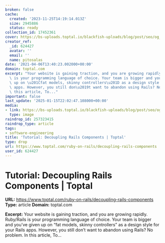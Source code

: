 ```yaml
---
broken: false
cache:
  created: '2023-11-25T14:19:14.013Z'
  size: 2945886
  status: ready
collection_id: 17452361
cover: https://bs-uploads.toptal.io/blackfish-uploads/blog/post/seo/og_image_file/og_image/15353/default-social-1-8644cb76eb27911e855db3b3e58503fc.png
creator_ref:
  _id: 624427
  avatar: ''
  email: ''
  name: pitosalas
date: '2021-04-06T13:40:23.002000+00:00'
domain: toptal.com
excerpt: "Your website is gaining traction, and you are growing rapidly. Ruby/Rails\
  \ is your programming language of choice. Your team is bigger and you\u2019ve given\
  \ up on \u201Cfat models, skinny controllers\u201D as a design style for your Rails\
  \ apps. However, you still don\u2019t want to abandon using Rails? No problem. In\
  \ this article, To..."
important: false
last_update: '2025-01-15T22:02:47.108000+00:00'
media:
- link: https://bs-uploads.toptal.io/blackfish-uploads/blog/post/seo/og_image_file/og_image/15353/default-social-1-8644cb76eb27911e855db3b3e58503fc.png
  type: image
raindrop_id: 257323415
raindrop_type: article
tags:
- software-engineering
title: 'Tutorial: Decoupling Rails Components | Toptal'
type: drop
url: https://www.toptal.com/ruby-on-rails/decoupling-rails-components
user_id: 624427
---
```


# Tutorial: Decoupling Rails Components | Toptal

**URL:** https://www.toptal.com/ruby-on-rails/decoupling-rails-components
**Type:** article
**Domain:** toptal.com

**Excerpt:** Your website is gaining traction, and you are growing rapidly. Ruby/Rails is your programming language of choice. Your team is bigger and you’ve given up on “fat models, skinny controllers” as a design style for your Rails apps. However, you still don’t want to abandon using Rails? No problem. In this article, To...
